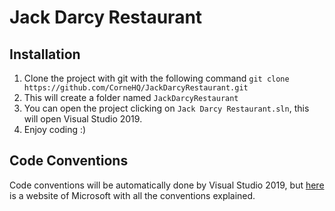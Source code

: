 # Jack Darcy Restaurant

## Installation
1. Clone the project with git with the following command `git clone https://github.com/CorneHQ/JackDarcyRestaurant.git`
2. This will create a folder named `JackDarcyRestaurant`
3. You can open the project clicking on `Jack Darcy Restaurant.sln`, this will open Visual Studio 2019.
4. Enjoy coding :)

## Code Conventions
Code conventions will be automatically done by Visual Studio 2019, but [here](https://docs.microsoft.com/en-us/dotnet/csharp/programming-guide/inside-a-program/coding-conventions) is a website of Microsoft with all the conventions explained.